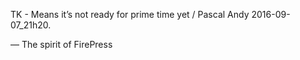 TK - Means it’s not ready for prime time yet / Pascal Andy 2016-09-07_21h20.

— The spirit of FirePress